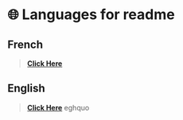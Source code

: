 # 🌐 Languages for readme

## French  

> **[Click Here](https://github.com/Olaxee/OlaxeeTools/blob/master/README%20FR.md)**

## English

> **[Click Here](https://github.com/Olaxee/OlaxeeTools/blob/master/README.md)** eghquo

